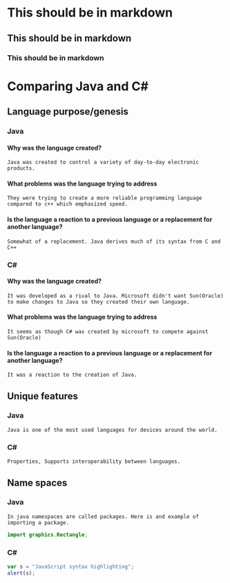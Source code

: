 # This should be in markdown
## This should be in markdown
### This should be in markdown

# Comparing Java and C#



## Language purpose/genesis

### Java
#### Why was the language created?
    Java was created to control a variety of day-to-day electronic products.
#### What problems was the language trying to address
    They were trying to create a more reliable programming language compared to c++ which emphasized speed.
#### Is the language a reaction to a previous language or a replacement for another language?
    Somewhat of a replacement. Java derives much of its syntax from C and C++
    
### C#
#### Why was the language created?
    It was developed as a rival to Java. Microsoft didn't want Sun(Oracle) to make changes to Java so they created their own language.
#### What problems was the language trying to address
    It seems as though C# was created by microsoft to compete against Sun(Oracle)
#### Is the language a reaction to a previous language or a replacement for another language?
    It was a reaction to the creation of Java.

## Unique features

### Java
    Java is one of the most used languages for devices around the world.
### C#
    Properties, Supports interoperability between languages.
    
## Name spaces

### Java
    In java namespaces are called packages. Here is and example of importing a package. 
```java
import graphics.Rectangle;
```
    
### C# 
    
```javascript
var s = "JavaScript syntax highlighting";
alert(s);
```

